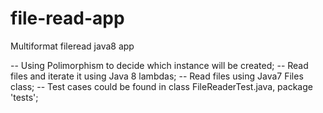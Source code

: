 # file-read-app
Multiformat fileread java8 app

-- Using Polimorphism to decide which instance will be created;
-- Read files and iterate it using Java 8 lambdas;
-- Read files using Java7 Files class;
-- Test cases could be found in class FileReaderTest.java, package 'tests';


